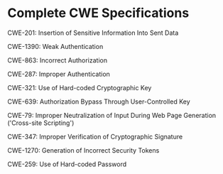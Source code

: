 

# Complete CWE Specifications

CWE-201: Insertion of Sensitive Information Into Sent Data

CWE-1390: Weak Authentication

CWE-863: Incorrect Authorization

CWE-287: Improper Authentication

CWE-321: Use of Hard-coded Cryptographic Key

CWE-639: Authorization Bypass Through User-Controlled Key

CWE-79: Improper Neutralization of Input During Web Page Generation ('Cross-site Scripting')

CWE-347: Improper Verification of Cryptographic Signature

CWE-1270: Generation of Incorrect Security Tokens

CWE-259: Use of Hard-coded Password